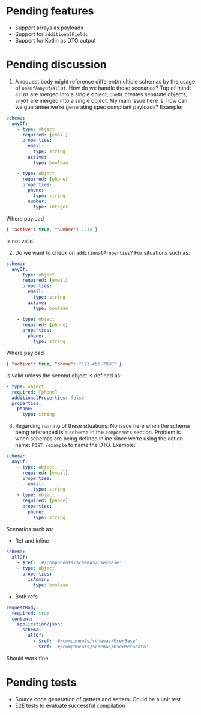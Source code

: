 # Pending features
* Support arrays as payloads
* Support for `additionalFields`
* Support for Kotlin as DTO output


# Pending discussion
1. A request body might reference different/multiple schemas by the usage of `oneOf`/`anyOf`/`allOf`. How do we handle those scenarios? Top of mind: `allOf` are merged into a single object, `oneOf` creates separate objects, `anyOf` are merged into a single object. My main issue here is: how can we guarantee we're generating spec compliant payloads? Example: 
```yaml
schema:
  anyOf:
    - type: object
      required: [email]
      properties:
        email:
          type: string
        active:
          type: boolean

    - type: object
      required: [phone]
      properties:
        phone:
          type: string
        number:
          type: integer
```

Where payload
```json
{ "active": true, "number": 1234 }
```
is not valid.

2. Do we want to check on `additionalProperties`? For situations such as:
```yaml
schema:
  anyOf:
    - type: object
      required: [email]
      properties:
        email:
          type: string
        active:
          type: boolean

    - type: object
      required: [phone]
      properties:
        phone:
          type: string
```

Where payload
```json
{ "active": true, "phone": "123-456-7890" }
```
is valid unless the second object is defined as:
```yaml
- type: object
  required: [phone]
  additionalProperties: false
  properties:
    phone:
      type: string
```

3. Regarding naming of these situations: No issue here when the schema being referenced is a schema in the `components` section. Problem is when schemas are being defined inline since we're using the action name: `POST:/example` to name the DTO. Example:
```yaml
schema:
  anyOf:
    - type: object
      required: [email]
      properties:
        email:
          type: string
    - type: object
      required: [phone]
      properties:
        phone:
          type: string
```
Scenarios such as:
* Ref and inline
```yaml
schema:
  allOf:
    - $ref: '#/components/schemas/UserBase'
    - type: object
      properties:
        isAdmin:
          type: boolean
```

* Both refs
```yaml
requestBody:
  required: true
  content:
    application/json:
      schema:
        allOf:
          - $ref: '#/components/schemas/UserBase'
          - $ref: '#/components/schemas/UserMetadata'
```

Should work fine.



# Pending tests
* Source code generation of getters and setters. Could be a unit test
* E2E tests to evaluate successful compilation